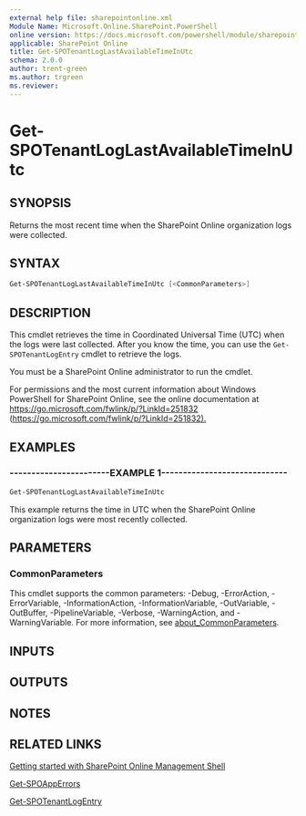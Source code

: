 ```yaml
---
external help file: sharepointonline.xml
Module Name: Microsoft.Online.SharePoint.PowerShell
online version: https://docs.microsoft.com/powershell/module/sharepoint-online/get-spotenantloglastavailabletimeinutc
applicable: SharePoint Online
title: Get-SPOTenantLogLastAvailableTimeInUtc
schema: 2.0.0
author: trent-green
ms.author: trgreen
ms.reviewer:
---
```


# Get-SPOTenantLogLastAvailableTimeInUtc

## SYNOPSIS

Returns the most recent time when the SharePoint Online organization logs were collected.

## SYNTAX

```powershell
Get-SPOTenantLogLastAvailableTimeInUtc [<CommonParameters>]
```

## DESCRIPTION

This cmdlet retrieves the time in Coordinated Universal Time (UTC) when the logs were last collected.
After you know the time, you can use the `Get-SPOTenantLogEntry` cmdlet to retrieve the logs.

You must be a SharePoint Online administrator to run the cmdlet.

For permissions and the most current information about Windows PowerShell for SharePoint Online, see the online documentation at <https://go.microsoft.com/fwlink/p/?LinkId=251832> (<https://go.microsoft.com/fwlink/p/?LinkId=251832).>

## EXAMPLES

### -----------------------EXAMPLE 1-----------------------------

```powershell
Get-SPOTenantLogLastAvailableTimeInUtc
```

This example returns the time in UTC when the SharePoint Online organization logs were most recently collected.

## PARAMETERS

### CommonParameters

This cmdlet supports the common parameters: -Debug, -ErrorAction, -ErrorVariable, -InformationAction, -InformationVariable, -OutVariable, -OutBuffer, -PipelineVariable, -Verbose, -WarningAction, and -WarningVariable. For more information, see [about_CommonParameters](https://go.microsoft.com/fwlink/?LinkID=113216).

## INPUTS

## OUTPUTS

## NOTES

## RELATED LINKS

[Getting started with SharePoint Online Management Shell](https://docs.microsoft.com/powershell/sharepoint/sharepoint-online/connect-sharepoint-online?view=sharepoint-ps)

[Get-SPOAppErrors](Get-SPOAppErrors.md)

[Get-SPOTenantLogEntry](Get-SPOTenantLogEntry.md)
